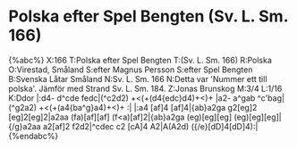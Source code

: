 # Polska efter Spel Bengten (Sv. L. Sm. 166)

{%abc%}
X:166
T:Polska efter Spel Bengten
T:(Sv. L. Sm. 166)
R:Polska
O:Virestad, Småland
S:efter Magnus Persson
S:efter Spel Bengten
B:Svenska Låtar Småland
N:Sv. L. Sm. 166
N:Detta var 'Nummer ett till polska'. Jämför med Strand Sv. L. Sm. 184.
Z:Jonas Brunskog
M:3/4
L:1/16
K:Ddor
|:d4- d^cde fedc|(^c2d2) +<(+(d4{edc}d4)+<)+ |a2- a^gab ^c'bag|(^g2a2) +<(+(a4{ba^g}a4)+<)+ :|
|:a4 [af]4 [af]4|{ab}a2ga g2[eg]2 [eg]2[eg]2|a2aa (fa)[af][af] (f<a)[af]2|{ab}a2ga (eg)[eg][eg] (eg)[eg][eg]|
{/g}a2aa a2[af]2 f2d2|^cdec c2 [cA]4 A2|A(A2d) ({/e}[dD]4[dD]4):|
{%endabc%}

